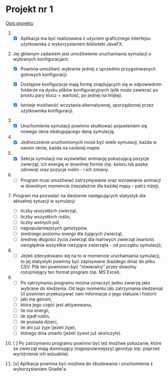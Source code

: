 # Projekt nr 1
[Opis projektu](https://github.com/apohllo/obiektowe-lab/tree/master/proj1)

1. - [x] Aplikacja ma być realizowana z użyciem graficznego interfejsu użytkownika z wykorzystaniem biblioteki JavaFX.

1. Jej głównym zadaniem jest umożliwienie uruchamiania symulacji o wybranych konfiguracjach.
	- [x] Powinna umożliwić wybranie jednej z uprzednio przygotowanych gotowych konfiguracji.

	- [x] Dostępne konfiguracje mają formę znajdujących się w odpowiednim folderze na dysku plików konfiguracyjnych (plik może zawierać po prostu pary klucz + wartość, po jednej na linijkę).

	- [x] Istnieje możliwość wczytania alternatywnej, sporządzonej przez użytkownika konfiguracji.

1. - [x] Uruchomienie symulacji powinno skutkować pojawieniem się nowego okna obsługującego daną symulację.

1. - [x] Jednocześnie uruchomionych może być wiele symulacji, każda w swoim oknie, każda na osobnej mapie.

1. - [x] Sekcja symulacji ma wyświetlać animację pokazującą pozycje zwierząt, ich energię w dowolnej formie (np. koloru lub paska zdrowia) oraz pozycje roślin - i ich zmiany.

1. - [ ] Program musi umożliwiać zatrzymywanie oraz wznawianie animacji w dowolnym momencie (niezależnie dla każdej mapy - patrz niżej).

1. Program ma pozwalać na śledzenie następujących statystyk dla aktualnej sytuacji w symulacji:
	- [ ] liczby wszystkich zwierząt,
	- [ ] liczby wszystkich roślin,
	- [ ] liczby wolnych pól,
	- [ ] najpopularniejszych genotypów,
	- [ ] średniego poziomu energii dla żyjących zwierząt,
	- [ ] średniej długości życia zwierząt dla martwych zwierząt (wartość uwzględnia wszystkie nieżyjące zwierzęta - od początku symulacji),

1. - [ ] Jeżeli zdecydowano się na to w momencie uruchamiania symulacji, to jej statystyki powinny być zapisywane (każdego dnia) do pliku CSV. Plik ten powinnien być "otwieralny" przez dowolny rozujmiejący ten format program (np. MS Excel).

1. - [ ] Po zatrzymaniu programu można oznaczyć jedno zwierzę jako wybrane do śledzenia. Od tego momentu (do zatrzymania śledzenia) UI powinien przekazywać nam informacje o jego statusie i historii:
	- [ ] jaki ma genom,
	- [ ] która jego część jest aktywowana,
	- [ ] ile ma energii,
	- [ ] ile zjadł roślin,
	- [ ] ile posiada dzieci,
	- [ ] ile dni już żyje (jeżeli żyje),
	- [ ] którego dnia zmarło (jeżeli żywot już skończyło).

1. [ ] Po zatrzymaniu programu powinno być też możliwe pokazanie, które ze zwierząt mają dominujący (najpopularniejszy) genotyp (np. poprzez wyróżnienie ich wizualnie).

1. [x] Aplikacja powinna być możliwa do zbudowania i uruchomienia z wykorzystaniem Gradle'a.
